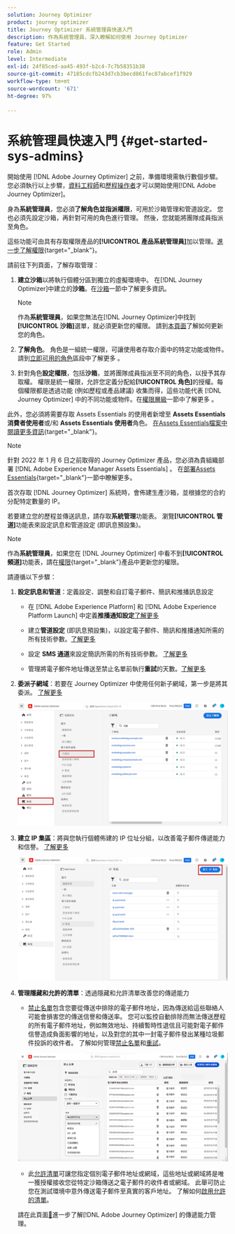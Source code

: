 ```yaml
---
solution: Journey Optimizer
product: journey optimizer
title: Journey Optimizer 系統管理員快速入門
description: 作為系統管理員，深入瞭解如何使用 Journey Optimizer
feature: Get Started
role: Admin
level: Intermediate
exl-id: 24f85ced-aa45-493f-b2c4-7c7b58351b38
source-git-commit: 47185cdcfb243d7cb3becd861fec87abcef1f929
workflow-type: tm+mt
source-wordcount: '671'
ht-degree: 97%

---
```


# 系統管理員快速入門 {#get-started-sys-admins}

開始使用 [!DNL Adobe Journey Optimizer] 之前，準備環境需執行數個步驟。  您必須執行以上步驟，[資料工程師](data-engineer.md)和[歷程操作者](marketer.md)才可以開始使用[!DNL Adobe Journey Optimizer]。

身為&#x200B;**系統管理員**，您必須&#x200B;**了解角色並指派權限**，可用於沙箱管理和管道設定。 您也必須先設定沙箱，再針對可用的角色進行管理。 然後，您就能將團隊成員指派至角色。

這些功能可由具有存取權限產品的&#x200B;**[!UICONTROL 產品系統管理員]**&#x200B;加以管理。[進一步了解權限](../../administration/permissions.md){target="_blank"}。

請前往下列頁面，了解存取管理：

1. **建立沙箱**&#x200B;以將執行個體分區到獨立的虛擬環境中。 在[!DNL Journey Optimizer]中建立的&#x200B;**沙箱**。在[沙箱](../../administration/sandboxes.md)一節中了解更多資訊。

   >[!NOTE]
   >作為&#x200B;**系統管理員**，如果您無法在[!DNL Journey Optimizer]中找到&#x200B;**[!UICONTROL 沙箱]**&#x200B;選單，就必須更新您的權限。 請到[本頁面](../../administration/permissions.md#edit-product-profile)了解如何更新您的角色。

1. **了解角色**。 角色是一組統一權限，可讓使用者存取介面中的特定功能或物件。 請到[立即可用的角色](../../administration/ootb-product-profiles.md)區段中了解更多 。

1. 針對角色&#x200B;**設定權限**，包括&#x200B;**沙箱**，並將團隊成員指派至不同的角色，以授予其存取權。 權限是統一權限，允許您定義分配給&#x200B;**[!UICONTROL 角色]**&#x200B;的授權。每個權限都是透過功能 (例如歷程或產品建議) 收集而得，這些功能代表 [!DNL Journey Optimizer] 中的不同功能或物件。在[權限層級](../../administration/high-low-permissions.md)一節中了解更多 。

此外，您必須將需要存取 Assets Essentials 的使用者新增至 **Assets Essentials 消費者使用者**&#x200B;或/和 **Assets Essentials 使用者**&#x200B;角色。 [在Assets Essentials檔案中閱讀更多資訊](https://experienceleague.adobe.com/docs/experience-manager-assets-essentials/help/deploy-administer.html?lang=zh-Hant){target="_blank"}。

>[!NOTE]
>針對 2022 年 1 月 6 日之前取得的 Journey Optimizer 產品，您必須為貴組織部署 [!DNL Adobe Experience Manager Assets Essentials] 。 在[部署Assets Essentials](https://experienceleague.adobe.com/docs/experience-manager-assets-essentials/help/deploy-administer.html?lang=zh-Hant){target="_blank"}一節中瞭解更多。

首次存取 [!DNL Journey Optimizer] 系統時，會佈建生產沙箱，並根據您的合約分配特定數量的 IP。

若要建立您的歷程並傳送訊息，請存取&#x200B;**系統管理**&#x200B;功能表。 瀏覽&#x200B;**[!UICONTROL 管道]**&#x200B;功能表來設定訊息和管道設定 (即訊息預設集)。

>[!NOTE]
>作為&#x200B;**系統管理員**，如果您在 [!DNL Journey Optimizer] 中看不到&#x200B;**[!UICONTROL 頻道]**&#x200B;功能表，請在[權限](../../administration/permissions.md){target="_blank"}產品中更新您的權限。
>

請遵循以下步驟：

1. **設定訊息和管道**：定義設定、調整和自訂電子郵件、簡訊和推播訊息設定

   * 在 [!DNL Adobe Experience Platform] 和 [!DNL Adobe Experience Platform Launch] 中定義&#x200B;**推播通知設定**&#x200B;[了解更多](../../push/push-gs.md)

   * 建立&#x200B;**管道設定** (即訊息預設集)，以設定電子郵件、簡訊和推播通知所需的所有技術參數。[了解更多](../../configuration/channel-surfaces.md)

   * 設定 **SMS 通道**&#x200B;來設定簡訊所需的所有技術參數。 [了解更多](../../sms/sms-configuration.md)

   * 管理將電子郵件地址傳送至禁止名單前執行&#x200B;**重試**&#x200B;的天數。[了解更多](../../configuration/manage-suppression-list.md)

1. **委派子網域**：若要在 Journey Optimizer 中使用任何新子網域，第一步是將其委派。 [了解更多](../../configuration/about-subdomain-delegation.md)

   ![](../assets/subdomain.png)

1. **建立 IP 集區**：將與您執行個體佈建的 IP 位址分組，以改善電子郵件傳遞能力和信譽。 [了解更多](../../configuration/ip-pools.md)

   ![](../assets/ip-pool.png)

1. **管理隱藏和允許的清單**：透過隱藏和允許清單改善您的傳遞能力

   * [禁止名單](../../reports/suppression-list.md)包含您要從傳送中排除的電子郵件地址，因為傳送給這些聯絡人可能會損害您的傳送信譽和傳送率。 您可以監控自動排除而無法傳送歷程的所有電子郵件地址，例如無效地址、持續暫時性退信且可能對電子郵件信譽造成負面影響的地址，以及對您的其中一封電子郵件發出某種垃圾郵件投訴的收件者。 了解如何管理[禁止名單](../../configuration/manage-suppression-list.md)和[重試](../../configuration/retries.md)。

   ![](../assets/suppression-list-filtering-example.png)

   * 此[允許清單](../../configuration/allow-list.md)可讓您指定個別電子郵件地址或網域，這些地址或網域將是唯一獲授權接收您從特定沙箱傳送之電子郵件的收件者或網域。 此舉可防止您在測試環境中意外傳送電子郵件至真實的客戶地址。 了解如何[啟用允許的清單](../../configuration/allow-list.md)。

   請在此頁面[&#128279;](../../reports/deliverability.md)進一步了解[!DNL Adobe Journey Optimizer] 的傳遞能力管理。
